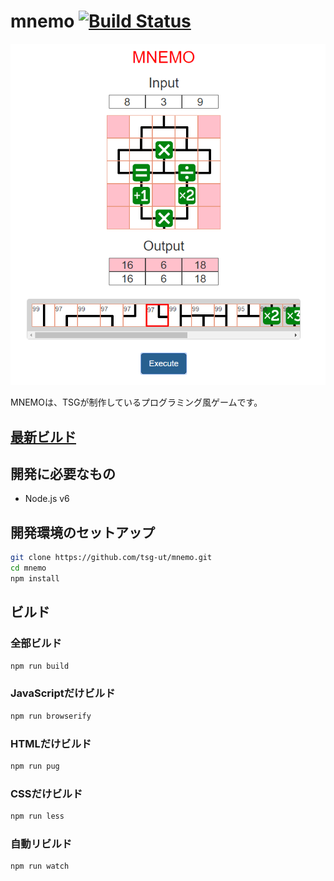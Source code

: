 # mnemo [![Build Status](https://travis-ci.org/tsg-ut/mnemo.svg?branch=master)](https://travis-ci.org/tsg-ut/mnemo)

[![ScreenShot](assets/screen.png)](http://sig.tsg.ne.jp/mnemo/)

MNEMOは、TSGが制作しているプログラミング風ゲームです。

## **[最新ビルド](http://sig.tsg.ne.jp/mnemo/)**

## 開発に必要なもの

* Node.js v6

## 開発環境のセットアップ

```sh
git clone https://github.com/tsg-ut/mnemo.git
cd mnemo
npm install
```

## ビルド

### 全部ビルド

```sh
npm run build
```

### JavaScriptだけビルド

```sh
npm run browserify
```

### HTMLだけビルド

```sh
npm run pug
```

### CSSだけビルド

```sh
npm run less
```

### 自動リビルド

```sh
npm run watch
```

